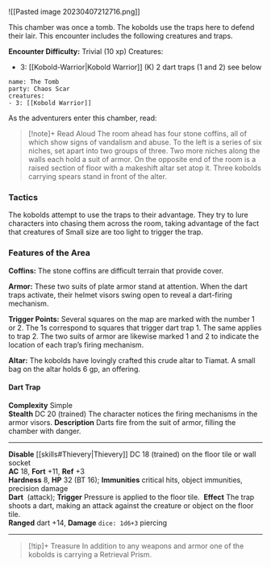 ![[Pasted image 20230407212716.png]]

This chamber was once a tomb. The kobolds use the traps here to defend their lair. This encounter includes the following creatures and traps.

**Encounter Difficulty:** Trivial (10 xp)
Creatures:
 - 3: [[Kobold-Warrior|Kobold Warrior]] (K)
2 dart traps (1 and 2) see below

```encounter
name: The Tomb
party: Chaos Scar
creatures:
- 3: [[Kobold Warrior]] 
```

As the adventurers enter this chamber, read:

> [!note]+ Read Aloud
> The room ahead has four stone coffins, all of which show signs of vandalism and abuse. To the left is a series of six niches, set apart into two groups of three. Two more niches along the walls each hold a suit of armor. On the opposite end of the room is a raised section of floor with a makeshift altar set atop it. Three kobolds carrying spears stand in front of the alter.

### Tactics

The kobolds attempt to use the traps to their advantage. They try to lure characters into chasing them across the room, taking advantage of the fact that creatures of Small size are too light to trigger the trap.

### Features of the Area

**Coffins:** The stone coffins are difficult terrain that provide cover.

**Armor:** These two suits of plate armor stand at attention. When the dart traps activate, their helmet visors swing open to reveal a dart-firing mechanism.

**Trigger Points:** Several squares on the map are marked with the number 1 or 2. The 1s correspond to squares that trigger dart trap 1. The same applies to trap 2. The two suits of armor are likewise marked 1 and 2 to indicate the location of each trap’s firing mechanism.

**Altar:** The kobolds have lovingly crafted this crude altar to Tiamat. A small bag on the altar holds 6 gp, an offering.

#### Dart Trap
**Complexity** Simple  
**Stealth** DC 20 (trained) The character notices the firing mechanisms in the armor visors.
**Description** Darts fire from the suit of armor, filling the chamber with danger.

---
**Disable**  [[skills#Thievery|Thievery]] DC 18 (trained) on the floor tile or wall socket  
**AC** 18, **Fort** +11, **Ref** +3  
**Hardness** 8, **HP** 32 (BT 16); **Immunities** critical hits, object immunities, precision damage  
**Dart**  (attack); **Trigger** Pressure is applied to the floor tile. 
**Effect** The trap shoots a dart, making an attack against the creature or object on the floor tile.  
**Ranged** dart +14, **Damage** `dice: 1d6+3` piercing
___

> [!tip]+ Treasure
> In addition to any weapons and armor one of the kobolds is carrying a Retrieval Prism.